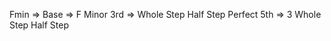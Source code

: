 Fmin =>  Base        => F
         Minor 3rd   => Whole Step Half Step
         Perfect 5th => 3 Whole Step Half Step
